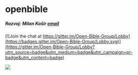 # openbible

##### Razvoj: **Milan Košir**     [email](mailto:kosir.milan@gmail.com)


[![Join the chat at https://gitter.im/Open-Bible-Group/Lobby](https://badges.gitter.im/Open-Bible-Group/Lobby.svg)](https://gitter.im/Open-Bible-Group/Lobby?utm_source=badge&utm_medium=badge&utm_campaign=pr-badge&utm_content=badge)

<a href="https://app.zenhub.com"><img src="https://raw.githubusercontent.com/ZenHubIO/support/master/zenhub-badge.png"></a>
